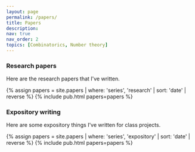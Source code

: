 ```yaml
---
layout: page
permalink: /papers/
title: Papers
description: 
nav: true
nav_order: 2
topics: [Combinatorics, Number theory]
---
```

<!-- _pages/publications.md -->

### Research papers 

Here are the research papers that I've written. 

{% assign papers = site.papers | where: 'series', 'research' | sort: 'date' | reverse %}
{% include pub.html papers=papers %}

### Expository writing

Here are some expository things I've written for class projects.

{% assign papers = site.papers | where: 'series', 'expository' | sort: 'date' | reverse %}
{% include pub.html papers=papers %}

<!-- ### Combinatorics
{% assign papers = site.papers | where: 'topic', 'Combinatorics'  | sort: 'date' | reverse %}
{% include pub.html papers=papers %}

### Number theory
{% assign papers = site.papers | where: 'topic', 'Number theory'  | sort: 'date' | reverse %}
{% include pub.html papers=papers %} -->





